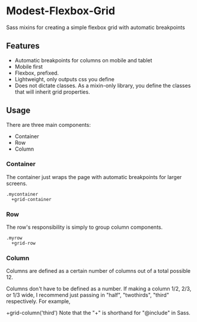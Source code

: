 Modest-Flexbox-Grid
===================

Sass mixins for creating a simple flexbox grid with automatic breakpoints

Features
--------

- Automatic breakpoints for columns on mobile and tablet
- Mobile first
- Flexbox, prefixed.
- Lightweight, only outputs css you define
- Does not dictate classes. As a mixin-only library, you define the classes that will inherit grid properties.

Usage
-----

There are three main components:

- Container
- Row
- Column

### Container

The container just wraps the page with automatic breakpoints for larger screens.

    .mycontainer
      +grid-container

### Row

The row's responsibility is simply to group column components.

    .myrow
      +grid-row

### Column

Columns are defined as a certain number of columns out of a total possible 12.

Columns don't have to be defined as a number. If making a column 1/2, 2/3, or 1/3 wide, I recommend just passing in "half", "twothirds", "third" respectively. For example,

+grid-column('third')
Note that the "+" is shorthand for "@include" in Sass.
